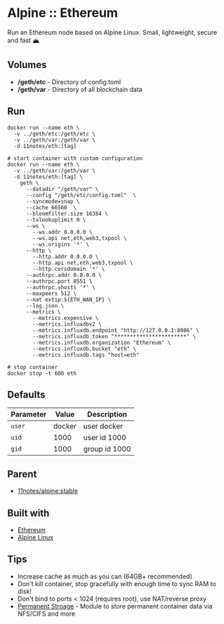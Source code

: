 # Alpine :: Ethereum

Run an Ethereum node based on Alpine Linux. Small, lightweight, secure and fast 🏔️

## Volumes
* **/geth/etc** - Directory of config.toml
* **/geth/var** - Directory of all blockchain data

## Run
```shell
docker run --name eth \
  -v ../geth/etc:/geth/etc \
  -v ../geth/var:/geth/var \
  -d 11notes/eth:[tag]
```

```shell
# start container with custom configuration
docker run --name eth \
  -v ../geth/var:/geth/var \
  -d 11notes/eth:[tag] \
    geth \
      --datadir "/geth/var" \
      --config "/geth/etc/config.toml"  \
      --syncmode=snap \
      --cache 66560  \
      --bloomfilter.size 16384 \
      --txlookuplimit 0 \
      --ws \
        --ws.addr 0.0.0.0 \
        --ws.api net,eth,web3,txpool \
        --ws.origins '*' \
      --http \
        --http.addr 0.0.0.0 \
        --http.api net,eth,web3,txpool \
        --http.corsdomain '*' \
      --authrpc.addr 0.0.0.0 \
      --authrpc.port 8551 \
      --authrpc.vhosts '*' \
      --maxpeers 512 \
      --nat extip:${ETH_WAN_IP} \
      --log.json \
      --metrics \
        --metrics.expensive \
        --metrics.influxdbv2 \
        --metrics.influxdb.endpoint "http://127.0.0.1:8086" \
        --metrics.influxdb.token "***********************" \
        --metrics.influxdb.organization "Ethereum" \
        --metrics.influxdb.bucket "eth" \
        --metrics.influxdb.tags "host=eth"

# stop container
docker stop -t 600 eth
```

## Defaults
| Parameter | Value | Description |
| --- | --- | --- |
| `user` | docker | user docker |
| `uid` | 1000 | user id 1000 |
| `gid` | 1000 | group id 1000 |

## Parent
* [11notes/alpine:stable](https://github.com/11notes/docker-alpine)

## Built with
* [Ethereum](https://github.com/ethereum/go-ethereum)
* [Alpine Linux](https://alpinelinux.org/)

## Tips
* Increase cache as much as you can (64GB+ recommended)
* Don't kill container, stop gracefully with enough time to sync RAM to disk!
* Don't bind to ports < 1024 (requires root), use NAT/reverse proxy
* [Permanent Stroage](https://github.com/11notes/alpine-docker-netshare) - Module to store permanent container data via NFS/CIFS and more